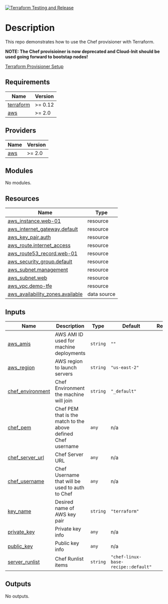[![Terraform Testing and Release](https://github.com/mtharpe/terraform-aws-chef-demo/actions/workflows/terraform.yml/badge.svg?branch=master)](https://github.com/mtharpe/terraform-aws-chef-demo/actions/workflows/terraform.yml)

# Description

This repo demonstrates how to use the Chef provisioner with Terraform.

**NOTE: The Chef provisioiner is now deprecated and Cloud-Init should be used going forward to bootstap nodes!**

[Terraform Provisioner Setup](https://learn.hashicorp.com/collections/terraform/provision)

## Requirements

| Name                                                                     | Version |
| ------------------------------------------------------------------------ | ------- |
| <a name="requirement_terraform"></a> [terraform](#requirement_terraform) | >= 0.12 |
| <a name="requirement_aws"></a> [aws](#requirement_aws)                   | >= 2.0  |

## Providers

| Name                                             | Version |
| ------------------------------------------------ | ------- |
| <a name="provider_aws"></a> [aws](#provider_aws) | >= 2.0  |

## Modules

No modules.

## Resources

| Name                                                                                                                                  | Type        |
| ------------------------------------------------------------------------------------------------------------------------------------- | ----------- |
| [aws_instance.web-01](https://registry.terraform.io/providers/hashicorp/aws/latest/docs/resources/instance)                           | resource    |
| [aws_internet_gateway.default](https://registry.terraform.io/providers/hashicorp/aws/latest/docs/resources/internet_gateway)          | resource    |
| [aws_key_pair.auth](https://registry.terraform.io/providers/hashicorp/aws/latest/docs/resources/key_pair)                             | resource    |
| [aws_route.internet_access](https://registry.terraform.io/providers/hashicorp/aws/latest/docs/resources/route)                        | resource    |
| [aws_route53_record.web-01](https://registry.terraform.io/providers/hashicorp/aws/latest/docs/resources/route53_record)               | resource    |
| [aws_security_group.default](https://registry.terraform.io/providers/hashicorp/aws/latest/docs/resources/security_group)              | resource    |
| [aws_subnet.management](https://registry.terraform.io/providers/hashicorp/aws/latest/docs/resources/subnet)                           | resource    |
| [aws_subnet.web](https://registry.terraform.io/providers/hashicorp/aws/latest/docs/resources/subnet)                                  | resource    |
| [aws_vpc.demo-tfe](https://registry.terraform.io/providers/hashicorp/aws/latest/docs/resources/vpc)                                   | resource    |
| [aws_availability_zones.available](https://registry.terraform.io/providers/hashicorp/aws/latest/docs/data-sources/availability_zones) | data source |

## Inputs

| Name                                                                              | Description                                                   | Type     | Default                             | Required |
| --------------------------------------------------------------------------------- | ------------------------------------------------------------- | -------- | ----------------------------------- | :------: |
| <a name="input_aws_amis"></a> [aws_amis](#input_aws_amis)                         | AWS AMI ID used for machine deployments                       | `string` | `""`                                |    no    |
| <a name="input_aws_region"></a> [aws_region](#input_aws_region)                   | AWS region to launch servers                                  | `string` | `"us-east-2"`                       |    no    |
| <a name="input_chef_environment"></a> [chef_environment](#input_chef_environment) | Chef Environment the machine will join                        | `string` | `"_default"`                        |    no    |
| <a name="input_chef_pem"></a> [chef_pem](#input_chef_pem)                         | Chef PEM that is the match to the above defined Chef username | `any`    | n/a                                 |   yes    |
| <a name="input_chef_server_url"></a> [chef_server_url](#input_chef_server_url)    | Chef Server URL                                               | `any`    | n/a                                 |   yes    |
| <a name="input_chef_username"></a> [chef_username](#input_chef_username)          | Chef Username that will be used to auth to Chef               | `any`    | n/a                                 |   yes    |
| <a name="input_key_name"></a> [key_name](#input_key_name)                         | Desired name of AWS key pair                                  | `string` | `"terraform"`                       |    no    |
| <a name="input_private_key"></a> [private_key](#input_private_key)                | Private key info                                              | `any`    | n/a                                 |   yes    |
| <a name="input_public_key"></a> [public_key](#input_public_key)                   | Public key info                                               | `any`    | n/a                                 |   yes    |
| <a name="input_server_runlist"></a> [server_runlist](#input_server_runlist)       | Chef Runlist items                                            | `string` | `"chef-linux-base-recipe::default"` |    no    |

## Outputs

No outputs.
